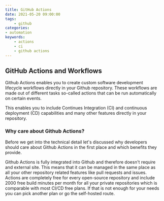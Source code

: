 ```yaml
---
title: GitHub Actions
date: 2021-05-20 09:00:00
tags:
    - github
categories:
- automation
keywords:
    - actions
    - ci
    - github actions
---
```

## GitHub Actions and Workflows

Github Actions enables you to create custom software development lifecycle workflows directly in your Github repository. These workflows are made out of different tasks so-called actions that can be run automatically on certain events.

This enables you to include Continues Integration (CI) and continuous deployment (CD) capabilities and many other features directly in your repository.

### Why care about Github Actions?
Before we get into the technical detail let's discussed why developers should care about Github Actions in the first place and which benefits they provide.

Github Actions is fully integrated into Github and therefore doesn't require and external site. This means that it can be managed in the same place as all your other repository related features like pull requests and issues.
Actions are completely free for every open-source repository and include 2000 free build minutes per month for all your private repositories which is comparable with most CI/CD free plans. If that is not enough for your needs you can pick another plan or go the self-hosted route.

